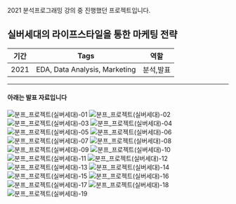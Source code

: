2021 분석프로그래밍 강의 중 진행했던 프로젝트입니다.

## 실버세대의 라이프스타일을 통한 마케팅 전략
|기간|Tags|역할|
|---|-----|---|
|2021|EDA, Data Analysis, Marketing|분석,발표|

---
#### 아래는 발표 자료입니다

![분프_프로젝트(실버세대)-01](https://user-images.githubusercontent.com/104400282/236856170-aa662a4f-07c2-41ca-b5ae-dca3d996209f.jpg)
![분프_프로젝트(실버세대)-02](https://user-images.githubusercontent.com/104400282/236856538-441c22ff-53e6-4262-81d0-0906d8976a96.jpg)
![분프_프로젝트(실버세대)-03](https://user-images.githubusercontent.com/104400282/236856550-79cafe9c-00f4-4c07-8379-fa12e24c1d4d.jpg)
![분프_프로젝트(실버세대)-04](https://user-images.githubusercontent.com/104400282/236856561-72529ec9-a9ff-4ffa-be8f-282dedc421ef.jpg)
![분프_프로젝트(실버세대)-05](https://user-images.githubusercontent.com/104400282/236856576-7f9638e2-ef35-4fbe-8554-7980cee83bff.jpg)
![분프_프로젝트(실버세대)-06](https://user-images.githubusercontent.com/104400282/236856589-3a8c7218-f697-4770-87ae-bd85a924346e.jpg)
![분프_프로젝트(실버세대)-07](https://user-images.githubusercontent.com/104400282/236856597-60730ac9-33bc-4a4d-a55c-3f1b62736feb.jpg)
![분프_프로젝트(실버세대)-08](https://user-images.githubusercontent.com/104400282/236856605-0a6000ba-bac7-45fa-bdf6-3aaddc24ae2c.jpg)
![분프_프로젝트(실버세대)-09](https://user-images.githubusercontent.com/104400282/236856629-2f19ffa0-8eba-4186-9f76-ae29f3cadd07.jpg)
![분프_프로젝트(실버세대)-10](https://user-images.githubusercontent.com/104400282/236856640-5d5157de-6894-4d52-9bd0-1fcb2ba9599f.jpg)
![분프_프로젝트(실버세대)-11](https://user-images.githubusercontent.com/104400282/236856649-91d35117-76c0-498f-bdb6-7965ae6ee475.jpg)
![분프_프로젝트(실버세대)-12](https://user-images.githubusercontent.com/104400282/236856655-652d338d-affe-4745-a8de-6763ae259128.jpg)
![분프_프로젝트(실버세대)-13](https://user-images.githubusercontent.com/104400282/236856662-b0ebf14f-8d5a-47aa-af0b-d1234cba1af8.jpg)
![분프_프로젝트(실버세대)-14](https://user-images.githubusercontent.com/104400282/236856681-7dd10d6c-a0e7-434b-8bae-af89730db7d2.jpg)
![분프_프로젝트(실버세대)-15](https://user-images.githubusercontent.com/104400282/236856689-2c531e86-3f0a-46b7-b645-f1792734a8fe.jpg)
![분프_프로젝트(실버세대)-16](https://user-images.githubusercontent.com/104400282/236856695-cdfc143d-d4bf-4bcb-a05f-5ed0a3960dc0.jpg)
![분프_프로젝트(실버세대)-17](https://user-images.githubusercontent.com/104400282/236856701-b591d0a7-488c-40a0-993e-fcafb7bd9d16.jpg)
![분프_프로젝트(실버세대)-18](https://user-images.githubusercontent.com/104400282/236856710-5a1c1485-2e1e-41ea-ab82-68bf28e8b1a7.jpg)
![분프_프로젝트(실버세대)-19](https://user-images.githubusercontent.com/104400282/236856727-66d4b657-a773-40a4-b3d8-6b5f3ff852ba.jpg)

